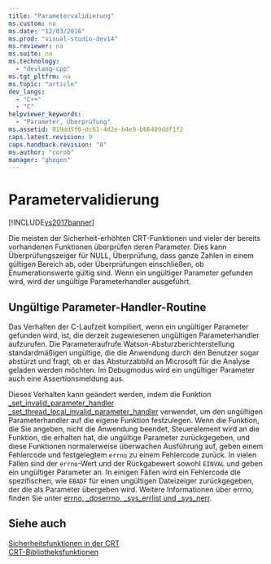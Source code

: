 ```yaml
---
title: "Parametervalidierung"
ms.custom: na
ms.date: "12/03/2016"
ms.prod: "visual-studio-dev14"
ms.reviewer: na
ms.suite: na
ms.technology: 
  - "devlang-cpp"
ms.tgt_pltfrm: na
ms.topic: "article"
dev_langs: 
  - "C++"
  - "C"
helpviewer_keywords: 
  - "Parameter, Überprüfung"
ms.assetid: 019dd5f0-dc61-4d2e-b4e9-b66409ddf1f2
caps.latest.revision: 9
caps.handback.revision: "8"
ms.author: "corob"
manager: "ghogen"
---
```

# Parametervalidierung
[!INCLUDE[vs2017banner](../assembler/inline/includes/vs2017banner.md)]

Die meisten der Sicherheit\-erhöhten CRT\-Funktionen und vieler der bereits vorhandenen Funktionen überprüfen deren Parameter.  Dies kann Überprüfungszeiger für NULL, Überprüfung, dass ganze Zahlen in einem gültigen Bereich ab, oder Überprüfungen einschließen, ob Enumerationswerte gültig sind.  Wenn ein ungültiger Parameter gefunden wird, wird der ungültige Parameterhandler ausgeführt.  
  
## Ungültige Parameter\-Handler\-Routine  
 Das Verhalten der C\-Laufzeit kompiliert, wenn ein ungültiger Parameter gefunden wird, ist, die derzeit zugewiesenen ungültigen Parameterhandler aufzurufen.  Die Parameteraufrufe Watson\-Absturzberichterstellung standardmäßigen ungültige, die die Anwendung durch den Benutzer sogar abstürzt und fragt, ob er das Absturzabbild an Microsoft für die Analyse geladen werden möchten.  Im Debugmodus wird ein ungültiger Parameter auch eine Assertionsmeldung aus.  
  
 Dieses Verhalten kann geändert werden, indem die Funktion [\_set\_invalid\_parameter\_handler \_set\_thread\_local\_invalid\_parameter\_handler](../c-runtime-library/reference/set-invalid-parameter-handler-set-thread-local-invalid-parameter-handler.md) verwendet, um den ungültigen Parameterhandler auf die eigene Funktion festzulegen.  Wenn die Funktion, die Sie angeben, nicht die Anwendung beendet, Steuerelement wird an die Funktion, die erhalten hat, die ungültige Parameter zurückgegeben, und diese Funktionen normalerweise überwachen Ausführung auf, geben einem Fehlercode und festgelegtem `errno` zu einem Fehlercode zurück.  In vielen Fällen sind der `errno`\-Wert und der Rückgabewert sowohl `EINVAL` und geben ein ungültiger Parameter an.  In einigen Fällen wird ein Fehlercode die spezifischen, wie `EBADF` für einen ungültigen Dateizeiger zurückgegeben, der die als Parameter übergeben wird.  Weitere Informationen über errno, finden Sie unter [errno, \_doserrno, \_sys\_errlist und \_sys\_nerr](../c-runtime-library/errno-doserrno-sys-errlist-and-sys-nerr.md).  
  
## Siehe auch  
 [Sicherheitsfunktionen in der CRT](../c-runtime-library/security-features-in-the-crt.md)   
 [CRT\-Bibliotheksfunktionen](../c-runtime-library/crt-library-features.md)